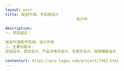 ```yaml
---                
layout: post       
title: 淘宝PC端、手机端设计
                                执行中
           
description: 
一、项目描述：

淘宝PC端和手机端，设计开发
二、主要功能点：
店招设计、首页设计、产品详情页设计、专题页设计、促销模板设计
     
contenturl: https://pro.lagou.com/project/7362.html      
---                 
```


